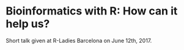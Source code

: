 # Bioinformatics with R: How can it help us? 

Short talk given at R-Ladies Barcelona on June 12th, 2017. 
